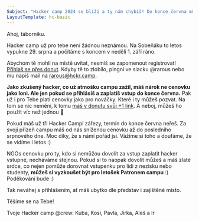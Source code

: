 ```yaml
---
Subject: "Hacker camp 2024 se blíží a ty nám chybíš! Do konce června můžeš ušetřit."
LayoutTemplate: hc-basic
---
```


Ahoj, táborníku.

Hacker camp už pro tebe není žádnou neznámou. Na Sobeňáku to letos vypukne 29. srpna a počítáme s koncem v neděli 1. září ráno.

Abychom tě mohli na místě uvítat, nesmíš se zapomenout registrovat!
[Přihlaš se přes donut](https://donut.hckr.camp/registrace/).
Kdyby tě to zlobilo, pingni ve slacku @rarous nebo mu napiš mail na rarous@hckr.camp.

**Jako zkušený hacker, co už atmošku campu zažil, máš nárok ne cenovku jako loni.
Ale jen pokud se přihlásíš a zaplatíš vstup do konce června.** Pak už i pro Tebe platí cenovky jako pro nováčky.
Které i ty můžeš pozvat. Na tom se nic nemění, k tomu [máš v donutu svůj +1 link](https://donut.hckr.camp/).
A neboj, můžeš ho použít víc než jednou 🙂

Pokud máš už tři Hacker Campí zářezy, termín do konce června neřeš.
Za svoji přízeň campu máš od nás sníženou cenovku až do posledního srpnového dne.
Moc díky, že s námi pořád jsi. Vážíme si toho a doufáme, že se vidíme i letos :)

NGOs cenovku pro ty, kdo si nemůžou dovolit za vstup zaplatit hacker vstupné, necháváme stejnou.
Pokud si to naopak dovolit můžeš a máš zlaté srdce, co nejen pomůže dorovnat vstupenku pro lidi z nezisku nebo studenty,
**můžeš si vyzkoušet být pro letošek Patronem campu** :) Poděkování bude :)

Tak neváhej s přihlášením, ať máš ubytko dle představ i zajištěné místo.

Těšíme se na Tebe!

Tvoje Hacker camp @crew: Kuba, Kosi, Pavla, Jirka, Aleš a Ir
